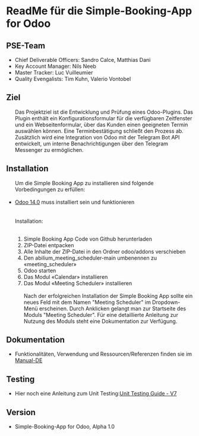 <h1>ReadMe für die Simple-Booking-App for Odoo</h1>
<h2>PSE-Team</h2>
<ul>
  <li>Chief Deliverable Officers: Sandro Calce, Matthias Dani</li>
  <li>Key Account Manager: Nils Neeb</li>
  <li>Master Tracker: Luc Vuilleumier</li>
  <li>Quality Evengalists: Tim Kuhn, Valerio Vontobel</li>
</ul>

<h2>Ziel</h2>
<ul>
    Das Projektziel ist die Entwicklung und Prüfung eines Odoo-Plugins.
    Das Plugin enthält ein Konfigurationsformular für die verfügbaren Zeitfenster und ein Webseitenformular, 
    über das Kunden einen geeigneten Termin auswählen können. Eine Terminbestätigung schließt den Prozess ab. 
    Zusätzlich wird eine Integration von Odoo mit der Telegram Bot API entwickelt, 
    um interne Benachrichtigungen über den Telegram Messenger zu ermöglichen.
</ul>

<h2>Installation</h2>
<ul>
   Um die Simple Booking App zu installieren sind folgende Vorbedingungen zu erfüllen:
<br/><br/> 
<li><a href = "https://www.odoo.com/documentation/14.0/administration/install.html">Odoo 14.0</a> muss installiert sein und funktionieren</li>
<br/><br/>
   Installation:
<br/><br/>

1.	Simple Booking App Code von Github herunterladen
2.	ZIP-Datei entpacken
3.	Alle Inhalte der ZIP-Datei in den Ordner odoo/addons verschieben
4.	Den abilium_meeting_scheduler-main umbenennen zu «meeting_scheduler»  
5.	Odoo starten
6.	Das Modul «Calendar» installieren
7.	Das Modul «Meeting Scheduler» installieren
<br/><br/>
Nach der erfolgreichen Installation der Simple Booking App sollte ein neues Feld mit dem Namen "Meeting Scheduler" im Dropdown-Menü erscheinen. 
Durch Anklicken gelangt man zur Startseite des Moduls "Meeting Scheduler".
Für eine detaillierte Anleitung zur Nutzung des Moduls steht eine Dokumentation zur Verfügung.
</ul>

<h2>Dokumentation</h2>
<ul>
   <li>Funktionalitäten, Verwendung und Ressourcen/Referenzen finden sie im <a href = "https://github.com/Abilium-GmbH/abilium_meeting_scheduler/blob/Dokumentation/Dokumentation/Manual_DE.pdf">Manual-DE</a></li>  
</ul>

<h2>Testing</h2>
<ul>
   <li>Hier noch eine Anleitung zum Unit Testing:<a href = "https://github.com/Abilium-GmbH/abilium_meeting_scheduler/blob/Dokumentation/Dokumentation/Unit%20Testing%20Guide%20-%20V7.pdf">Unit Testing Guide - V7</a></li>  
</ul>

<h2>Version</h2>
<ul>
   <li>Simple-Booking-App for Odoo, Alpha 1.0</li> 
</ul>